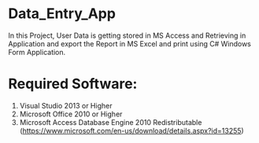 # Data_Entry_App

In this Project, User Data is getting stored in MS Access and Retrieving in Application and export the Report in MS Excel and print using C# Windows Form Application.


# Required Software:
1. Visual Studio 2013 or Higher
2. Microsoft Office 2010 or Higher
3. Microsoft Access Database Engine 2010 Redistributable (https://www.microsoft.com/en-us/download/details.aspx?id=13255)

